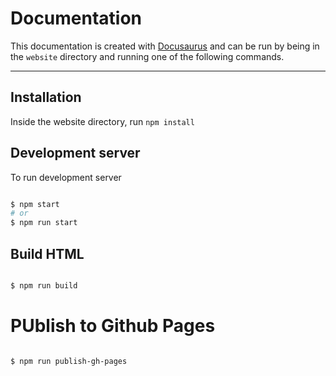 # Documentation

This documentation is created with [Docusaurus](https://docusaurus.io/) and can be run by being in the `website` directory and running one of the following commands.

-----

## Installation

Inside the website directory, run `npm install`

## Development server

To run development server

```bash

$ npm start
# or
$ npm run start

```

## Build HTML

```bash

$ npm run build

```

# PUblish to Github Pages

```bash

$ npm run publish-gh-pages

```